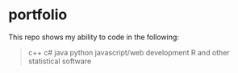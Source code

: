 # portfolio
This repo shows my ability to code in the following:
>c++
>c#
>java
>python
>javascript/web development
>R and other statistical software
